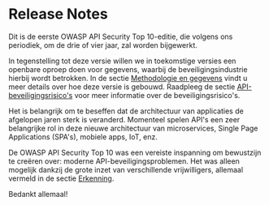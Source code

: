 Release Notes
=============

Dit is de eerste OWASP API Security Top 10-editie, die volgens ons periodiek, om
de drie of vier jaar, zal worden bijgewerkt.

In tegenstelling tot deze versie willen we in toekomstige versies een openbare
oproep doen voor gegevens, waarbij de beveiligingsindustrie hierbij wordt
betrokken. In de sectie [Methodologie en gegevens][1] vindt u meer details over
hoe deze versie is gebouwd. Raadpleeg de sectie [API-beveiligingsrisico's][2]
voor meer informatie over de beveiligingsrisico's.

Het is belangrijk om te beseffen dat de architectuur van applicaties de afgelopen
jaren sterk is veranderd. Momenteel spelen API's een zeer belangrijke rol in deze
nieuwe architectuur van microservices, Single Page Applications (SPA's), mobiele
apps, IoT, enz.

De OWASP API Security Top 10 was een vereiste inspanning om bewustzijn te
creëren over: moderne API-beveiligingsproblemen. Het was alleen mogelijk dankzij
de grote inzet van verschillende vrijwilligers, allemaal vermeld in de sectie
[Erkenning][3].

Bedankt allemaal!

[1]: ./0xd0-about-data.md
[2]: ./0x10-api-security-risks.md
[3]: ./0xd1-acknowledgments.md
